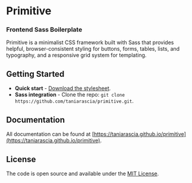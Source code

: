 # Primitive

### Frontend Sass Boilerplate

Primitive is a minimalist CSS framework built with Sass that provides helpful, browser-consistent styling for buttons, forms, tables, lists, and typography, and a responsive grid system for templating.

## Getting Started

* **Quick start** - [Download the stylesheet](https://taniarascia.github.io/primitive/css/main.min.css).
* **Sass integration** - Clone the repo: `git clone https://github.com/taniarascia/primitive.git`.

## Documentation

All documentation can be found at [https://taniarascia.github.io/primitive](https://taniarascia.github.io/primitive).

## License

The code is open source and available under the [MIT License](LICENSE.md).